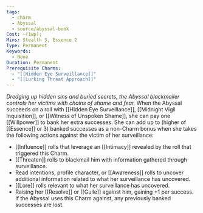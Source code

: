 ```yaml
---
tags:
  - charm
  - Abyssal
  - source/abyssal-book
Cost: —(1wp); 
Mins: Stealth 3, Essence 2
Type: Permanent
Keywords:
  - None
Duration: Permanent
Prerequisite Charms:
  - "[[Hidden Eye Surveillance]]"
  - "[[Lurking Threat Approach]]"
---
```

*Dredging up hidden sins and buried secrets, the Abyssal blackmailer controls her victims with chains of shame and fear.*
When the Abyssal succeeds on a roll with [[Hidden Eye Surveillance]], [[Midnight Vigil Inquisition]], or [[Witness of Unspoken Shame]], she can pay one [[Willpower]] to bank her extra successes. She can add up to (higher of [[Essence]] or 3) banked successes as a non-Charm bonus when she takes the following actions against the victim of her surveillance:
 - [[Influence]] rolls that leverage an [[Intimacy]] revealed by the roll that triggered this Charm.
 - [[Threaten]] rolls to blackmail him with information gathered through surveillance.
 - Read intentions, profile character, or [[Awareness]] rolls to uncover additional information related to what her surveillance has uncovered.
 - [[Lore]] rolls relevant to what her surveillance has uncovered.
 - Raising her [[Resolve]] or [[Guile]] against him, gaining +1 per success.
If the Abyssal uses this Charm against, any previously banked successes are lost.
